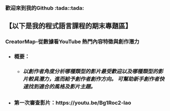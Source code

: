 <h3>歡迎來到我的Github :tada::tada:
<P><h2>【以下是我的程式語言課程的期末專題區】</P>
<p><h3></p>CreatorMap-從數據看YouTube 熱門內容特徵與創作潛力</p>
<ul style='list-style-type'>
     <li><h4>概要：
       <ul style='list-style-type'>
       <li><h5>以創作者角度分析哪種類型的影片最受歡迎以及哪種類型的影片較具潛力，進而給予創作者創作方向。
可幫助新手創作者快速找到適合的風格及影片主題。</h5></li>
       </ul>    
     </h4></li>
     <li><h4>第一次審查影片：https://youtu.be/Bg1Roc2-lao</h4></li>
</ul>
